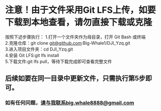 # 注意！由于文件采用Git LFS上传，如要下载到本地查看，请勿直接下载或克隆
  按照下述步骤执行：
    1.打开一个文件夹作为母目录，打开 Git Bash 或终端  
    2.克隆仓库：git clone git@github.com:Big-Whale1/DJI_Yzq.git  
    3.进入项目文件夹：cd DJI_Yzq.git  
    4.安装 Git LFS:git lfs install  
    5.下载文件:git lfs pull，等待下载完成即可查看完整文件

## 后续如要在同一目录中更新文件，只需执行第5步即可。
### 如有任何问题，请与我联系big.whale8888@gmail.com

